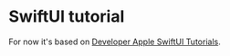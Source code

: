 # SwiftUI tutorial

For now it's based on [Developer Apple SwiftUI Tutorials](https://developer.apple.com/tutorials/swiftui/).
